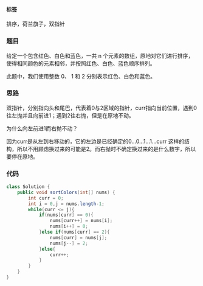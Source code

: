 #### 标签
排序，荷兰旗子，双指针
### 题目
给定一个包含红色、白色和蓝色，一共 n 个元素的数组，原地对它们进行排序，使得相同颜色的元素相邻，并按照红色、白色、蓝色顺序排列。

此题中，我们使用整数 0、 1 和 2 分别表示红色、白色和蓝色。

### 思路
双指针，分别指向头和尾巴，代表着0与2区域的指针，curr指向当前位置，遇到0往左抛并且向前进1；遇到2往右抛，但是在原地不动。

为什么向左前进1而右抛不动？

因为curr是从左到右移动的，它的左边是已经确定的0…0…1…1…curr 这样的结构，所以不用顾虑换过来的可能是2。而右抛时不确定换过来的是什么数字，所以要停在原地。
### 代码
```java
class Solution {
    public void sortColors(int[] nums) {
        int curr = 0;
        int i = 0,j = nums.length-1;
        while(curr <= j){
            if(nums[curr] == 0){
                nums[curr++] = nums[i];
                nums[i++] = 0;
            }else if(nums[curr] == 2){
                nums[curr] = nums[j];
                nums[j--] = 2;
            }else{
                curr++;
            }
        }
    }
}
```